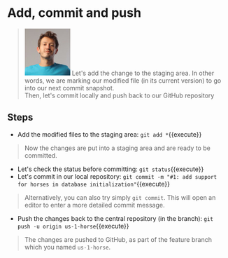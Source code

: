 # Add, commit and push

> ![Dan](../../assets/online-devops-dojo/version-control/dan.png) Let's add the change to the staging area. In other words, we are marking our modified file (in its current version) to go into our next commit snapshot.  
> Then, let's commit locally and push back to our GitHub repository

## Steps

- Add the modified files to the staging area: `git add *`{{execute}}  

> Now the changes are put into a staging area and are ready to be committed.  

- Let's check the status before committing: `git status`{{execute}}  
- Let's commit in our local repository: `git commit -m "#1: add support for horses in database initialization"`{{execute}}  

> Alternatively, you can also try simply `git commit`. This will open an editor to enter a more detailed commit message.  

- Push the changes back to the central repository (in the branch): `git push -u origin us-1-horse`{{execute}}

> The changes are pushed to GitHub, as part of the feature branch which you named `us-1-horse`.  
